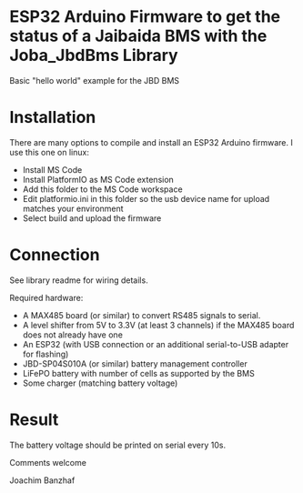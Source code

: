 # ESP32 Arduino Firmware to get the status of a Jaibaida BMS with the Joba_JbdBms Library

Basic "hello world" example for the JBD BMS

# Installation
There are many options to compile and install an ESP32 Arduino firmware. I use this one on linux:
* Install MS Code
 * Install PlatformIO as MS Code extension
* Add this folder to the MS Code workspace
* Edit platformio.ini in this folder so the usb device name for upload matches your environment
* Select build and upload the firmware

# Connection
See library readme for wiring details. 

Required hardware:
* A MAX485 board (or similar) to convert RS485 signals to serial.
* A level shifter from 5V to 3.3V (at least 3 channels) if the MAX485 board does not already have one
* An ESP32 (with USB connection or an additional serial-to-USB adapter for flashing)
* JBD-SP04S010A (or similar) battery management controller
* LiFePO battery with number of cells as supported by the BMS
* Some charger (matching battery voltage)

# Result
The battery voltage should be printed on serial every 10s.


Comments welcome

Joachim Banzhaf
